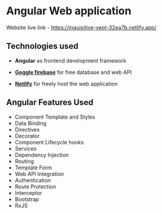 # Angular Web  application

Website live link - https://inquisitive-yeot-32ea7b.netlify.app/

## Technologies used

- **Angular** as frontend development framework

- **[Goggle firebase](https://firebase.google.com/)** for free database and web API

- **[Netlify](https://www.netlify.com/)**  for freely host the web application

## Angular Features Used

- Component Template and Styles
- Data Binding
- Directives
- Decorator
- Component Lifecycle hooks
- Services
- Dependency Injection
- Routing
- Template Form
- Web API Integration
- Authentication
- Route Protection
- Interceptor
- Bootstrap
- RxJS

